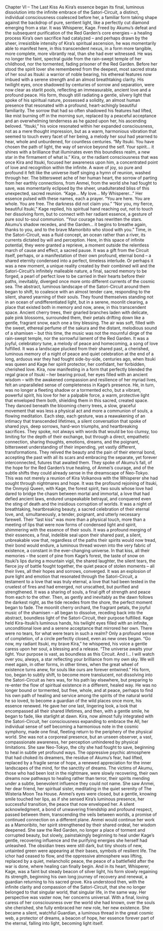  Chapter VI – The Last Kiss
 As Kira’s essence began its final, luminous dissolution into the infinite embrace of the 
Satori-Circuit, a distinct, individual consciousness coalesced before her, a familiar form 
taking shape against the backdrop of pure, sentient light, like a perfectly cut diamond 
emerging from a star. It was Whisperer, Kage. Freed by Akumu’s defeat and the subsequent 
purification of the Red Garden’s core energies – a healing process Kira’s own sacrifice had 
catalyzed – and perhaps drawn by the sheer, irresistible intensity of Kira’s spiritual 
ascension, he was momentarily able to manifest here, in this transcendent nexus, in a form 
more tangible, more complete, more vibrantly real, than she had ever witnessed.
 He was no longer the faint, spectral guide from the rain-swept temple of her childhood, nor 
the tormented, fading prisoner of the Red Garden. Before her stood the spirit lover she 
remembered from the deepest, most sacred strata of her soul as Itsuki: a warrior of noble 
bearing, his ethereal features now imbued with a serene strength and an almost 
breathtaking clarity. His twilight eyes, once shadowed by centuries of sorrow and 
separation, were now clear as starlit pools, reflecting an immeasurable, ancient love and a 
profound peace. His form, though still radiating a gentle, silvery light that spoke of his 
spiritual nature, possessed a solidity, an almost human presence that resonated with a 
profound, heart-achingly beautiful familiarity. The sorrow that had so often shadowed his 
features had lifted, like mist burning off in the morning sun, replaced by a peaceful 
acceptance and an overwhelming tenderness as he gazed upon her, his ascending beloved.
 “Itsuki,” his voice resonated within her expanded consciousness, not as a mere thought
impression, but as a warm, harmonious vibration that seemed to touch every facet of her 
being, a melody her soul had yearned to hear, whole and unburdened, for countless 
centuries. “My Itsuki. You have chosen the path of light, the way of service beyond the self. 
Your spirit… it shines with a brilliance that illuminates even this boundless realm, a new 
star in the firmament of what is.”
 Kira, or the radiant consciousness that was once Kira and Itsuki, focused her awareness 
upon him, a concentrated point of love and recognition within the infinite. A wave of joy, so 
pure and profound it felt like the universe itself singing a hymn of reunion, washed through 
her. The bittersweet ache of her human heart, the sorrow of parting from her earthly 
connections, from Anmei, from the world she had fought to save, was momentarily eclipsed 
by the sheer, unadulterated bliss of this unexpected, sacred reunion. “Kage… My love… My 
Whisperer…” Her essence pulsed with these names, each a prayer. “You are here. You are 
whole. You are free. The darkness did not claim you.”
“Nor you, my fierce, beautiful Itsuki,” Kage replied, his spiritual hand reaching out, not to 
touch her dissolving form, but to connect with her radiant essence, a gesture of pure soul
to-soul communion. “Your courage has rewritten the stars. Akumu’s shadow recedes, and 
the Garden… it begins to breathe again, thanks to you, and to the brave Mamoribito who 
stood with you.”
 Time, in the Satori-Circuit, was a fluid concept, an ocean rather than a river, its currents 
dictated by will and perception. Here, in this space of infinite potential, they were granted a 
reprieve, a moment outside the relentless march of cause and effect, a sacred pause. It was 
a gift from the Circuit itself, perhaps, or a manifestation of their own profound, eternal bond – a shared eternity condensed into a perfect, timeless interlude. Or perhaps it was a new 
moment, a unique reality created by their combined will and the Satori-Circuit’s infinitely 
malleable nature, a final, sacred memory to be forged, a pearl of perfect love to be carried in 
their hearts before their paths, inevitably, diverged once more onto different currents of the 
cosmic sea.
 The abstract, luminous landscape of the Satori-Circuit around them began to shift, to 
coalesce with an almost tender care, responding to the silent, shared yearning of their souls. 
They found themselves standing not in an ocean of undifferentiated light, but in a serene, 
moonlit clearing, a place that existed both in memory and now, anew, in this transcendent 
space. Ancient cherry trees, their gnarled branches laden with delicate, pale pink blossoms, 
surrounded them, their petals drifting down like a gentle, fragrant snow, each one a tiny 
blessing. The air was soft, filled with the sweet, ethereal perfume of the sakura and the 
distant, melodious sound of a shamisen – but this time, the music was not the mournful 
dirge of the rain-swept temple, nor the sorrowful lament of the Red Garden. It was a joyful, 
celebratory tune, a melody of peace and homecoming, a song of love fulfilled. It was a 
landscape plucked from their shared past, a cherished, luminous memory of a night of 
peace and quiet celebration at the end of a long, arduous war they had fought side-by-side, 
centuries ago, when Itsuki was queen and Kage her spirit protector, her confidant, her 
forbidden, cherished love.
 Kira, now manifesting in a form that perfectly blended the regal grace of Itsuki – her bearing 
proud, her eyes filled with an ancient wisdom – with the awakened compassion and 
resilience of her myriad lives, felt an unparalleled sense of completeness in Kage’s presence. 
He, in turn, was no longer a fleeting shadow or a tormented echo, but a vibrant, powerful 
spirit, his love for her a palpable force, a warm, protective light that enveloped them both, 
shielding them in this sacred, created space.
 They danced beneath the blooming cherry trees, a slow, graceful movement that was less a 
physical act and more a communion of souls, a flowing meditation. Each step, each gesture, 
was a reawakening of an intimacy that transcended lifetimes, a silent conversation that 
spoke of shared joys, deep sorrows, hard-won triumphs, and heartbreaking sacrifices. They 
spoke, not always with words that would be too clumsy, too limiting for the depth of their 
exchange, but through a direct, empathetic connection, sharing thoughts, emotions, 
dreams, and the poignant, bittersweet understanding of their impending, yet vastly 
different, transformations. They relived the beauty and the pain of their eternal bond, 
accepting the past with all its scars and embracing the separate, yet forever interconnected, 
futures that awaited them. They spoke of Akumu’s fall, of the hope for the Red Garden’s true 
healing, of Anmei’s courage, and of the subtle shifts they could already sense in the 
dreamscape of Neo-Tokyo.
 This was not merely a reunion of Kira Volkanova with the Whisperer she had sought through 
nightmares and hope. It was the profound rejoining of Itsuki, the Onmyoji Queen, with Kage, 
the forest spirit, two souls whose love had dared to bridge the chasm between mortal and 
immortal, a love that had defied ancient laws, endured unspeakable betrayal, and 
conquered even the sting of death and the insidious corruption of worlds. It was a night of 
breathtaking, heartbreaking beauty, a sacred celebration of their eternal love, and, 
simultaneously, a tender, poignant, and utterly necessary farewell.
 Their “last kiss” was more than a physical touch, more than a meeting of lips that were now 
forms of condensed light and spirit, shimmering with the essence of their souls. It was a 
profound merging of their essences, a final, indelible seal upon their shared past, a silent, 
unbreakable vow that, regardless of the paths their spirits would now tread, their bond 
would endure, a luminous thread woven into the very fabric of existence, a constant in the 
ever-changing universe. In that kiss, all their memories – the scent of pine from Kage’s 
forest, the taste of snow on Itsuki’s lips during a mountain vigil, the shared laughter, the 
silent tears, the fierce joy of battle fought together, the quiet peace of stolen moments – all 
their lives, all their hopes and sorrows, converged. It was an explosion of pure light and 
emotion that resonated through the Satori-Circuit, a testament to a love that was truly 
eternal, a love that had been tested in the cruelest of fires and had emerged, not unscathed, 
but purified and strengthened. It was a sharing of souls, a final gift of strength and peace 
from each to the other.
 Then, as gently and inevitably as the dawn follows the darkest night, as the tide recedes 
from the shore, the perfect moment began to fade. The moonlit cherry orchard, the fragrant 
petals, the joyful music of the shamisen – all began to dissolve, receding back into the 
abstract, boundless light of the Satori-Circuit, their purpose fulfilled. Kage held Kira-Itsuki’s 
luminous hands, his twilight eyes filled with an infinite, unconditional love and a serene 
acceptance that mirrored her own. There were no tears, for what were tears in such a realm? 
Only a profound sense of completion, of a circle perfectly closed, even as new ones began.
 “Go now, my radiant Itsuki, my brave Kira,” he whispered, his voice a gentle caress upon her 
soul, a blessing and a release. “The universe awaits your light. Your purpose is vast, as 
boundless as this Circuit. And I… I will watch over you, always, a star reflecting your 
brilliance from my own sky. We will meet again, in other forms, in other times, when the 
great wheel of existence turns anew, for souls like ours are forever entwined.”
His form, too, began to subtly shift, to become more translucent, not dissolving into the 
Satori-Circuit as hers was, for his path lay elsewhere, but preparing to re-enter the flow of 
spiritual existence in a different, healed way. He was no longer bound or tormented, but 
free, whole, and at peace, perhaps to find his own path of healing and service among the 
spirits of the natural world he so loved, to become a guardian of the wild places once more, 
his essence renewed. He gave her one last, lingering look, a look that encompassed all their 
shared lifetimes, and then, with a gentle smile, he began to fade, like starlight at dawn.
 Kira, now almost fully integrated with the Satori-Circuit, her consciousness expanding to 
embrace the All, her individual sense of self becoming a harmonious note in the cosmic 
symphony, made one final, fleeting return to the periphery of the physical world. She was 
not a corporeal presence, but an unseen observer, a vast, compassionate awareness, her 
perception unhindered by physical limitations. She saw Neo-Tokyo, the city she had fought 
to save, beginning to heal in subtle yet profound ways. The oppressive psychic atmosphere 
that had choked its dreamers, the residue of Akumu’s fear, had lifted, replaced by a fragile 
sense of hope, a renewed appreciation for the inner landscapes of the mind, for the sanctity 
of dreams. The victims of Akumu, those who had been lost in the nightmare, were slowly 
recovering, their own dreams now pathways to healing rather than terror, their spirits 
mending under a subtle, benevolent influence they could not name.
 She saw Anmei, her dear friend, her spiritual sister, meditating in the quiet serenity of The 
Wisteria Moon Tea House. Anmei’s eyes were closed, but a gentle, knowing smile touched 
her lips, as if she sensed Kira’s luminous presence, her successful transition, the peace that 
now enveloped her. A silent acknowledgment, a bond of unwavering friendship and 
profound respect, passed between them, transcending the veils between worlds, a promise 
of continued connection on a different plane. Anmei would continue her work as a 
Mamoribito, her spirit strengthened by their shared ordeal, her wisdom deepened.
 She saw the Red Garden, no longer a place of torment and corrupted beauty, but slowly, 
painstakingly beginning to heal under Kage’s gentle, recovering influence and the purifying 
energies she herself had unleashed. The obsidian trees were still dark, but tiny shoots of 
new, untainted green were appearing at their bases, symbols of resilient life. The ichor had 
ceased to flow, and the oppressive atmosphere was lifting, replaced by a quiet, melancholic 
peace, the peace of a battlefield after the war is done, where healing can finally begin. And 
in its heart, Whisperer, Kage, was a faint but steady beacon of silver light, his form slowly 
regaining its strength, beginning his own long journey of recovery and renewal, a guardian 
returning to his sacred grove.
 Kira understood then, with the infinite clarity and compassion of the Satori-Circuit, that she 
no longer belonged to that singular world, that singular life, in the same way. Her 
perspective was vaster now, her concerns universal. With a final, loving caress of her 
consciousness over the world she had known, over the souls she cherished, she fully 
embraced her new role, her new existence. She became a silent, watchful Guardian, a 
luminous thread in the great cosmic web, a protector of dreams, a beacon of hope, her 
essence forever part of the eternal, falling into light, becoming light itself.
